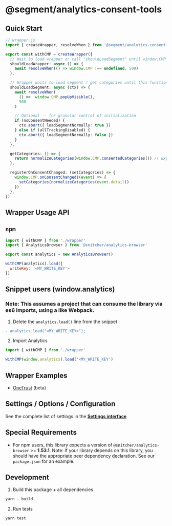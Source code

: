 # @segment/analytics-consent-tools

## Quick Start

```ts
// wrapper.js
import { createWrapper, resolveWhen } from '@segment/analytics-consent-tools'

export const withCMP = createWrapper({
  // Wait to load wrapper or call "shouldLoadSegment" until window.CMP exists.
  shouldLoadWrapper: async () => {
    await resolveWhen(() => window.CMP !== undefined, 500)
  },

  // Wrapper waits to load segment / get categories until this function returns / resolves
  shouldLoadSegment: async (ctx) => {
    await resolveWhen(
      () => !window.CMP.popUpVisible(),
      500
    )

    // Optional -- for granular control of initialization
    if (noConsentNeeded) {
      ctx.abort({ loadSegmentNormally: true })
    } else if (allTrackingDisabled) {
      ctx.abort({ loadSegmentNormally: false })
    }
  },

  getCategories: () => {
    return normalizeCategories(window.CMP.consentedCategories()) // Expected format: { foo: true, bar: false }
  },

  registerOnConsentChanged: (setCategories) => {
    window.CMP.onConsentChanged((event) => {
      setCategories(normalizeCategories(event.detail))
    })
  },
})
```

## Wrapper Usage API

## `npm`

```js
import { withCMP } from './wrapper'
import { AnalyticsBrowser } from '@snitcher/analytics-browser'

export const analytics = new AnalyticsBrowser()

withCMP(analytics).load({
  writeKey: '<MY_WRITE_KEY'>
})

```

## Snippet users (window.analytics)
### Note: This assumes a project that can consume the library via es6 imports, using a like Webpack.

1. Delete the `analytics.load()` line from the snippet

```diff
- analytics.load("<MY_WRITE_KEY>");
```

2. Import Analytics

```js
import { withCMP } from './wrapper'

withCMP(window.analytics).load('<MY_WRITE_KEY')
```

## Wrapper Examples

- [OneTrust](../consent-wrapper-onetrust) (beta)

## Settings / Options / Configuration

See the complete list of settings in the **[Settings interface](src/types/settings.ts)**

## Special Requirements

- For npm users, this library expects a version of `@snitcher/analytics-browser` >= **1.53.1**. Note: If your library depends on this library, you should have the appropriate peer dependency declaration. See our `package.json` for an example.

## Development

1. Build this package + all dependencies

```sh
yarn . build
```

2. Run tests

```
yarn test
```
